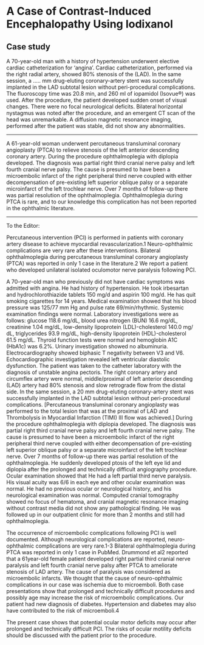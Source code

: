 # A Case of Contrast-Induced Encephalopathy Using Iodixanol
## Case study
A 70-year-old man with a history of hypertension underwent elective cardiac catheterization for ‘angina’. Cardiac catheterization, performed via the right radial artery, showed 80% stenosis of the (LAD). In the same session, a ..... mm drug-eluting coronary-artery stent was successfully implanted in the LAD subtotal lesion without peri-procedural complications. The fluoroscopy time was 20.8 min, and 260 ml of iopamidol (Isovue®) was used. After the procedure, the patient developed sudden onset of visual changes. There were no focal neurological deficits. Bilateral horizontal nystagmus was noted after the procedure, and an emergent CT scan of the head was unremarkable. A diffusion magnetic resonance imaging, performed after the patient was stable, did not show any abnormalities. 
****
A 61-year-old woman underwent percutaneous transluminal coronary angioplasty (PTCA) to relieve stenosis of the left anterior descending coronary artery. During the procedure ophthalmoplegia with diplopia developed. The diagnosis was partial right third cranial nerve palsy and left fourth cranial nerve palsy. The cause is presumed to have been a microembolic infarct of the right peripheral third nerve coupled with either decompensation of pre-existing left superior oblique palsy or a separate microinfarct of the left trochlear nerve. Over 7 months of follow-up there was partial resolution of the ophthalmoplegia. Ophthalmoplegia during PTCA is rare, and to our knowledge this complication has not been reported in the ophthalmic literature.

****

To the Editor:

Percutaneous intervention (PCI) is performed in patients with coronary artery disease to achieve myocardial revascularization.1 Neuro-ophthalmic complications are very rare after these interventions. Bilateral ophthalmoplegia during percutaneous transluminal coronary angioplasty (PTCA) was reported in only 1 case in the literature.2 We report a patient who developed unilateral isolated oculomotor nerve paralysis following PCI.

A 70-year-old man who previously did not have cardiac symptoms was admitted with angina. He had history of hypertension. He took irbesartan and hydrochlorothiazide tablets 150 mg/d and aspirin 100 mg/d. He has quit smoking cigarettes for 14 years. Medical examination showed that his blood pressure was 125/77 mm Hg and pulse rate 69/min/rhythmic. Systemic examination findings were normal. Laboratory investigations were as follows: glucose 118.6 mg/dL, blood urea nitrogen (BUN) 16.6 mg/dL, creatinine 1.04 mg/dL, low-density lipoprotein (LDL)-cholesterol 140.0 mg/ dL, triglycerides 93.9 mg/dL, high-density lipoprotein (HDL)-cholesterol 61.5 mg/dL. Thyroid function tests were normal and hemoglobin A1C (HbA1c) was 6.2%. Urinary investigation showed no albuminuria. 
Electrocardiography showed biphasic T negativity between V3 and V6. Echocardiographic investigation revealed left ventricular diastolic dysfunction. 
The patient was taken to the catheter laboratory with the diagnosis of unstable angina pectoris. The right coronary artery and circumflex artery were normal, middle/proximal of left anterior descending (LAD) artery had 80% stenosis and slow retrograde flow from the distal side. In the same session, a 20 mm drug-eluting coronary-artery stent was successfully implanted in the LAD subtotal lesion without peri-procedural complications. [Percutaneous transluminal coronary angioplasty was performed to the total lesion that was at the proximal of LAD and Thrombolysis in Myocardial Infarction (TIMI) III flow was achieved.] 
 During the procedure ophthalmoplegia with diplopia developed. The diagnosis was partial right third cranial nerve palsy and left fourth cranial nerve palsy. The cause is presumed to have been a microembolic infarct of the right peripheral third nerve coupled with either decompensation of pre-existing left superior oblique palsy or a separate microinfarct of the left trochlear nerve. Over 7 months of follow-up there was partial resolution of the ophthalmoplegia.
He suddenly developed ptosis of the left eye lid and diplopia after the prolonged and technically difficult angiography procedure. Ocular examination showed that He had a left partial third nerve paralysis. His visual acuity was 6/6 in each eye and other ocular examination was normal. He had no previous ocular or neurological history, and his neurological examination was normal. Computed cranial tomography showed no focus of hematoma, and cranial magnetic resonance imaging without contrast media did not show any pathological finding. He was followed up in our outpatient clinic for more than 2 months and still had ophthalmoplegia.

The occurrence of microembolic complications following PCI is well documented. Although neurological complications are reported, neuro-ophthalmic complications are very rare.1-3 Bilateral ophthalmoplegia during PTCA was reported in only 1 case in PubMed. Drummond et al2 reported that a 61year-old female patient developed right partial third cranial nerve paralysis and left fourth cranial nerve palsy after PTCA to ameliorate stenosis of LAD artery. The cause of paralysis was considered as microembolic infarcts. We thought that the cause of neuro-ophthalmic complications in our case was ischemia due to microemboli. Both case presentations show that prolonged and technically difficult procedures and possibly age may increase the risk of microembolic complications. Our patient had new diagnosis of diabetes. Hypertension and diabetes may also have contributed to the risk of microemboli.4

The present case shows that potential ocular motor deficits may occur after prolonged and technically difficult PCI. The risks of ocular motility deficits should be discussed with the patient prior to the procedure.


